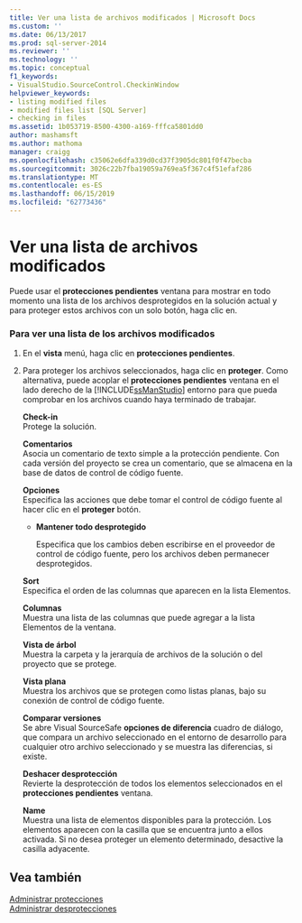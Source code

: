 ```yaml
---
title: Ver una lista de archivos modificados | Microsoft Docs
ms.custom: ''
ms.date: 06/13/2017
ms.prod: sql-server-2014
ms.reviewer: ''
ms.technology: ''
ms.topic: conceptual
f1_keywords:
- VisualStudio.SourceControl.CheckinWindow
helpviewer_keywords:
- listing modified files
- modified files list [SQL Server]
- checking in files
ms.assetid: 1b053719-8500-4300-a169-fffca5801dd0
author: mashamsft
ms.author: mathoma
manager: craigg
ms.openlocfilehash: c35062e6dfa339d0cd37f3905dc801f0f47becba
ms.sourcegitcommit: 3026c22b7fba19059a769ea5f367c4f51efaf286
ms.translationtype: MT
ms.contentlocale: es-ES
ms.lasthandoff: 06/15/2019
ms.locfileid: "62773436"
---
```

# <a name="view-a-list-of-modified-files"></a>Ver una lista de archivos modificados
  Puede usar el **protecciones pendientes** ventana para mostrar en todo momento una lista de los archivos desprotegidos en la solución actual y para proteger estos archivos con un solo botón, haga clic en.  
  
### <a name="to-view-a-list-of-modified-files"></a>Para ver una lista de los archivos modificados  
  
1.  En el **vista** menú, haga clic en **protecciones pendientes**.  
  
2.  Para proteger los archivos seleccionados, haga clic en **proteger**. Como alternativa, puede acoplar el **protecciones pendientes** ventana en el lado derecho de la [!INCLUDE[ssManStudio](../includes/ssmanstudio-md.md)] entorno para que pueda comprobar en los archivos cuando haya terminado de trabajar.  
  
     **Check-in**  
     Protege la solución.  
  
     **Comentarios**  
     Asocia un comentario de texto simple a la protección pendiente. Con cada versión del proyecto se crea un comentario, que se almacena en la base de datos de control de código fuente.  
  
     **Opciones**  
     Especifica las acciones que debe tomar el control de código fuente al hacer clic en el **proteger** botón.  
  
    -   **Mantener todo desprotegido**  
  
         Especifica que los cambios deben escribirse en el proveedor de control de código fuente, pero los archivos deben permanecer desprotegidos.  
  
     **Sort**  
     Especifica el orden de las columnas que aparecen en la lista Elementos.  
  
     **Columnas**  
     Muestra una lista de las columnas que puede agregar a la lista Elementos de la ventana.  
  
     **Vista de árbol**  
     Muestra la carpeta y la jerarquía de archivos de la solución o del proyecto que se protege.  
  
     **Vista plana**  
     Muestra los archivos que se protegen como listas planas, bajo su conexión de control de código fuente.  
  
     **Comparar versiones**  
     Se abre Visual SourceSafe **opciones de diferencia** cuadro de diálogo, que compara un archivo seleccionado en el entorno de desarrollo para cualquier otro archivo seleccionado y se muestra las diferencias, si existe.  
  
     **Deshacer desprotección**  
     Revierte la desprotección de todos los elementos seleccionados en el **protecciones pendientes** ventana.  
  
     **Name**  
     Muestra una lista de elementos disponibles para la protección. Los elementos aparecen con la casilla que se encuentra junto a ellos activada. Si no desea proteger un elemento determinado, desactive la casilla adyacente.  
  
## <a name="see-also"></a>Vea también  
 [Administrar protecciones](../../2014/database-engine/manage-checkins.md)   
 [Administrar desprotecciones](../../2014/database-engine/manage-checkouts.md)  
  
  
